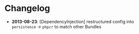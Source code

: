 Changelog
=========

* **2013-08-23**: [DependencyInjection] restructured config into `persistence` -> `phpcr` to match other Bundles
